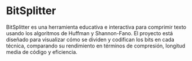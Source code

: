 # BitSplitter
BitSplitter es una herramienta educativa e interactiva para comprimir texto usando los algoritmos de Huffman y Shannon-Fano. El proyecto está diseñado para visualizar cómo se dividen y codifican los bits en cada técnica, comparando su rendimiento en términos de compresión, longitud media de código y eficiencia.
